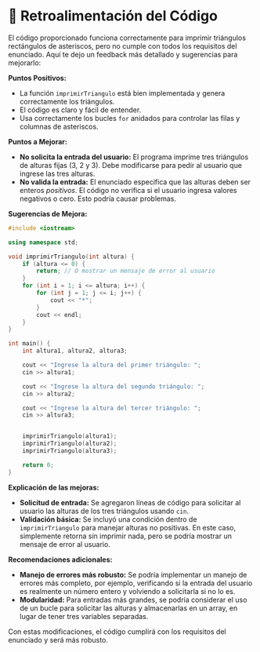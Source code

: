 # 📌 Retroalimentación del Código

El código proporcionado funciona correctamente para imprimir triángulos rectángulos de asteriscos, pero no cumple con todos los requisitos del enunciado.  Aquí te dejo un feedback más detallado y sugerencias para mejorarlo:

**Puntos Positivos:**

* La función `imprimirTriangulo` está bien implementada y genera correctamente los triángulos.
* El código es claro y fácil de entender.
* Usa correctamente los bucles `for` anidados para controlar las filas y columnas de asteriscos.

**Puntos a Mejorar:**

* **No solicita la entrada del usuario:** El programa imprime tres triángulos de alturas fijas (3, 2 y 3).  Debe modificarse para pedir al usuario que ingrese las tres alturas.
* **No valida la entrada:**  El enunciado especifica que las alturas deben ser enteros *positivos*. El código no verifica si el usuario ingresa valores negativos o cero.  Esto podría causar problemas.

**Sugerencias de Mejora:**

```cpp
#include <iostream>

using namespace std;

void imprimirTriangulo(int altura) {
    if (altura <= 0) {
        return; // O mostrar un mensaje de error al usuario
    }
    for (int i = 1; i <= altura; i++) {
        for (int j = 1; j <= i; j++) {
            cout << "*";
        }
        cout << endl;
    }
}

int main() {
    int altura1, altura2, altura3;

    cout << "Ingrese la altura del primer triángulo: ";
    cin >> altura1;

    cout << "Ingrese la altura del segundo triángulo: ";
    cin >> altura2;

    cout << "Ingrese la altura del tercer triángulo: ";
    cin >> altura3;


    imprimirTriangulo(altura1);
    imprimirTriangulo(altura2);
    imprimirTriangulo(altura3);

    return 0;
}
```

**Explicación de las mejoras:**

* **Solicitud de entrada:** Se agregaron líneas de código para solicitar al usuario las alturas de los tres triángulos usando `cin`.
* **Validación básica:**  Se incluyó una condición dentro de `imprimirTriangulo` para manejar alturas no positivas.  En este caso, simplemente retorna sin imprimir nada, pero se podría mostrar un mensaje de error al usuario.

**Recomendaciones adicionales:**

* **Manejo de errores más robusto:** Se podría implementar un manejo de errores más completo, por ejemplo, verificando si la entrada del usuario es realmente un número entero y volviendo a solicitarla si no lo es.
* **Modularidad:**  Para entradas más grandes,  se podría considerar el uso de un bucle para solicitar las alturas y almacenarlas en un array, en lugar de tener tres variables separadas.


Con estas modificaciones, el código cumplirá con los requisitos del enunciado y será más robusto.
